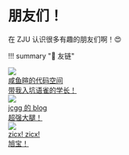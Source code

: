 # 朋友们！

在 ZJU 认识很多有趣的朋友们啊！😍

!!! summary "🔗 友链"
    <div class="flink-list">
        <div class="flink-list-item">
                <div class="flink-item-icon">
                    ![](https://xuan-insr.github.io/logo.ico)
                </div>
            <a href="https://xuan-insr.github.io/" title="咸鱼暄的代码空间" target="_blank">
                <div class="flink-item-name">咸鱼暄的代码空间</div>
                <div class="flink-item-desc">带我入坑语雀的学长！</div>
            </a>
        </div>
        <div class="flink-list-item">
                <div class="flink-item-icon">
                    ![](https://unicocn.github.io/img/avatar_hu1d23554e556787a34573de33aaa6d534_25919_300x0_resize_box_3.png)
                </div>
            <a href="https://unicocn.github.io/" title="jcgg 的 blog" target="_blank">
                <div class="flink-item-name">jcgg 的 blog</div>
                <div class="flink-item-desc">超强大腿！</div>
            </a>
        </div>
        <div class="flink-list-item">
                <div class="flink-item-icon">
                    ![](https://media.giphy.com/media/mGcNjsfWAjY5AEZNw6/giphy.gif)
                </div>
            <a href="https://zicx.top/notebook/" title="zicx 的笔记本 📒" target="_blank">
                <div class="flink-item-name">zicx! zicx!</div>
                <div class="flink-item-desc">旭宝！</div>
            </a>
        </div>
    </div>

    